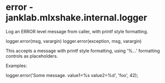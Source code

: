 # error - janklab.mlxshake.internal.logger

Log an ERROR level message from caller, with printf style formatting.

logger.error(msg, varargin)
logger.error(exception, msg, varargin)

This accepts a message with printf style formatting, using '%...' formatting
controls as placeholders.

Examples:

logger.error('Some message. value1=%s value2=%d', 'foo', 42);



